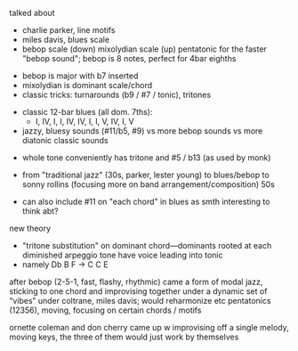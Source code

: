 talked about
* charlie parker, line motifs
* miles davis, blues scale
* bebop scale (down) mixolydian scale (up) pentatonic for the faster "bebop sound"; bebop is 8 notes, perfect for 4bar eighths
- bebop is major with b7 inserted
- mixolydian is dominant scale/chord
- classic tricks: turnarounds (b9 / #7 / tonic), tritones
* classic 12-bar blues (all dom. 7ths):
	* I, IV, I, I, IV, IV, I, I, V, IV, I, V
* jazzy, bluesy sounds (#11/b5, #9) vs more bebop sounds vs more diatonic classic sounds
- whole tone conveniently has tritone and #5 / b13 (as used by monk)
* from "traditional jazz" (30s, parker, lester young) to blues/bebop to sonny rollins (focusing more on band arrangement/composition) 50s
- can also include #11 on "each chord" in blues as smth interesting to think abt?

new theory
- "tritone substitution" on dominant chord—dominants rooted at each diminished arpeggio tone have voice leading into tonic
- namely Db B F -> C C E

after bebop (2-5-1, fast, flashy, rhythmic) came a form of modal jazz, sticking to one chord and improvising together under a dynamic set of “vibes” under coltrane, miles davis; would reharmonize etc
pentatonics (12356), moving, focusing on certain chords / motifs

ornette coleman and don cherry came up w improvising off a single melody, moving keys, the three of them would just work by themselves